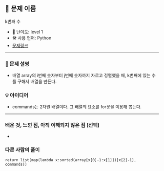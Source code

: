 ## 📘 문제 이름

k번째 수

- 🧩 난이도: level 1
- 🛠 사용 언어: Python
- [문제링크](https://school.programmers.co.kr/learn/courses/30/lessons/42748#)

---

### 🧠 문제 설명

- 배열 array의 i번째 숫자부터 j번째 숫자까지 자르고 정렬했을 때, k번째에 있는 수를 구해서 배열을 만든다.

### 💡 아이디어

- commands는 2차원 배열이다. 그 배열의 요소를 for문을 이용해 뽑는다.

---

### 배운 것, 느낀 점, 아직 이해되지 않은 점 (선택)

-

### 다른 사람의 풀이

`return list(map(lambda x:sorted(array[x[0]-1:x[1]])[x[2]-1], commands))`
